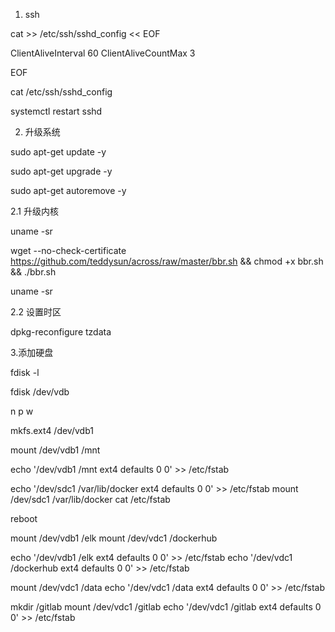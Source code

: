 

1. ssh

cat >> /etc/ssh/sshd_config << EOF

ClientAliveInterval 60
ClientAliveCountMax 3

EOF

cat /etc/ssh/sshd_config

systemctl restart sshd


2. 升级系统

sudo apt-get update -y

sudo apt-get upgrade -y

sudo apt-get autoremove -y

2.1 升级内核

uname -sr

wget --no-check-certificate https://github.com/teddysun/across/raw/master/bbr.sh && chmod +x bbr.sh && ./bbr.sh

uname -sr

2.2 设置时区

dpkg-reconfigure tzdata


3.添加硬盘

fdisk  -l



fdisk /dev/vdb

n p w

mkfs.ext4  /dev/vdb1

mount /dev/vdb1 /mnt

echo '/dev/vdb1 /mnt ext4 defaults 0 0' >> /etc/fstab

echo '/dev/sdc1 /var/lib/docker ext4 defaults 0 0' >> /etc/fstab
 mount /dev/sdc1 /var/lib/docker
cat /etc/fstab

reboot

mount /dev/vdb1 /elk
mount /dev/vdc1 /dockerhub


echo '/dev/vdb1 /elk ext4 defaults 0 0' >> /etc/fstab
echo '/dev/vdc1 /dockerhub ext4 defaults 0 0' >> /etc/fstab

mount /dev/vdc1 /data
echo '/dev/vdc1 /data ext4 defaults 0 0' >> /etc/fstab

mkdir /gitlab
mount /dev/vdc1 /gitlab
echo '/dev/vdc1 /gitlab ext4 defaults 0 0' >> /etc/fstab
